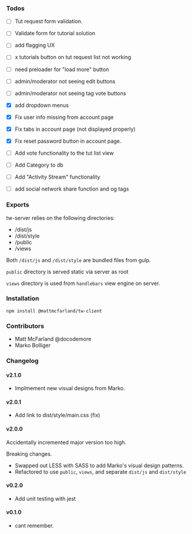 ### Todos



- [ ] Tut request form validation.
- [ ] Validate form for tutorial solution
- [ ] add flagging UX
- [ ] x tutorials button on tut request list not working
- [ ] need preloader for "load more" button
- [ ] admin/moderator not seeing edit buttons
- [ ] admin/moderator not seeing tag vote buttons


- [x] add dropdown menus
- [x] Fix user info missing from account page
- [x] Fix tabs in account page (not displayed properly)
- [x] Fix reset password button in account page.

- [ ] Add vote functionality to the tut list view
- [ ] Add Category to db
- [ ] Add "Activity Stream" functionality
- [ ] add social network share function and og tags


### Exports

tw-server relies on the following directories:

- /dist/js
- /dist/style
- /public
- /views

Both `/dist/js` and `/dist/style` are bundled files from gulp.

`public` directory is served static via server as root

`views` directory is used from `handlebars` view engine on server.

### Installation

`npm install @mattmcfarland/tw-client`


### Contributors

- Matt McFarland @docodemore
- Marko Bolliger


### Changelog

#### v2.1.0

- Implmement new visual designs from Marko.


#### v2.0.1

- Add link to dist/style/main.css (fix)

#### v2.0.0

Accidentally incremented major version too high.


Breaking changes.

- Swapped out LESS with SASS to add Marko's visual design patterns.
- Refactored to use `public`, `views`, and separate `dist/js` and `dist/style`


#### v0.2.0

- Add unit testing with jest

#### v0.1.0

- cant remember.

